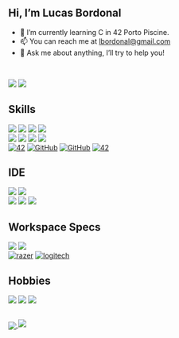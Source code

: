 ## Hi, I’m Lucas Bordonal

- 🌱 I’m currently learning C in 42 Porto Piscine.
- 📫 You can reach me at lbordonal@gmail.com
- 💬 Ask me about anything, I’ll try to help you!
<br />

<a href = "mailto:lbordonal@gmail.com"><img src="https://img.shields.io/badge/Gmail-D14836?style=for-the-badge&logo=gmail&logoColor=white"></a>
<a href="https://www.linkedin.com/in/lucas-bordonal-681a90b9/"><img src="https://img.shields.io/badge/-LinkedIn-%230077B5?style=for-the-badge&logo=linkedin&logoColor=white"></a> 


## Skills
<img src="https://img.shields.io/badge/Arduino-00979D?style=for-the-badge&logo=Arduino&logoColor=white"></a>
<img src="https://img.shields.io/badge/C-00599C?style=for-the-badge&logo=c&logoColor=white"></a>
<img src="https://img.shields.io/badge/Delphi-B22222?style=for-the-badge&logo=delphi&logoColor=white"></a>
<img src="https://img.shields.io/badge/Python-FFD43B?style=for-the-badge&logo=python&logoColor=blue"></a>
<br />
<img src="https://img.shields.io/badge/Microsoft_SharePoint-0078D4?style=for-the-badge&logo=microsoft-sharepoint&logoColor=white"></a>
<img src="https://img.shields.io/badge/Linux-FCC624?style=for-the-badge&logo=linux&logoColor=black"></a>
<img src="https://img.shields.io/badge/Windows-0078D6?style=for-the-badge&logo=windows&logoColor=white"></a>
<img src="https://img.shields.io/badge/VMware-231f20?style=for-the-badge&logo=VMware&logoColor=white"></a>
<br />
<a href='https://github.com/shivamkapasia0' target="_blank"><img alt='42' src='https://img.shields.io/badge/datacenter_infra-100000?style=for-the-badge&logo=42&logoColor=AD0000&labelColor=AD0000&color=AD0000'/></a>
<a href='https://github.com/shivamkapasia0' target="_blank"><img alt='GitHub' src='https://img.shields.io/badge/Servers-100000?style=for-the-badge&logo=GitHub&logoColor=038C45&labelColor=038C45&color=038C45'/></a>
<a href='https://github.com/shivamkapasia0' target="_blank"><img alt='GitHub' src='https://img.shields.io/badge/Storage-100000?style=for-the-badge&logo=GitHub&logoColor=0600CA&labelColor=0600CA&color=0600CA'/></a>
<a href='https://github.com/shivamkapasia0' target="_blank"><img alt='42' src='https://img.shields.io/badge/networking-100000?style=for-the-badge&logo=42&logoColor=7F7F7F&labelColor=7F7F7F&color=7F7F7F'/></a>

  
## IDE
<img src="https://img.shields.io/badge/Arduino_IDE-00979D?style=for-the-badge&logo=arduino&logoColor=white"></a>
<img src="https://img.shields.io/badge/Delphi_RAD_Studio-B22222?style=for-the-badge&logo=delphi&logoColor=white"></a>
<br />
<img src="https://img.shields.io/badge/sublime_text-%23575757.svg?&style=for-the-badge&logo=sublime-text&logoColor=important"></a>
<img src="https://img.shields.io/badge/VIM-%2311AB00.svg?&style=for-the-badge&logo=vim&logoColor=white"></a>
<img src="https://img.shields.io/badge/Visual_Studio_Code-0078D4?style=for-the-badge&logo=visual%20studio%20code&logoColor=white"></a>

## Workspace Specs
<img src="https://img.shields.io/badge/Intel-Core_i5_10th-0071C5?style=for-the-badge&logo=intel&logoColor=white"></a>
<img src="https://img.shields.io/badge/AMD-_RX_580-ED1C24?style=for-the-badge&logo=amd&logoColor=white"></a>
<br />
<a href='https://github.com/shivamkapasia0' target="_blank"><img alt='razer' src='https://img.shields.io/badge/Hunstman_mini-100000?style=for-the-badge&logo=razer&logoColor=00FF00&labelColor=000000&color=000000'/></a>
<a href='https://github.com/shivamkapasia0' target="_blank"><img alt='logitech' src='https://img.shields.io/badge/g_pro wireless-100000?style=for-the-badge&logo=logitech&logoColor=00B8FC&labelColor=EAEAEA&color=EAEAEA'/></a>

## Hobbies
<a href ="https://steamcommunity.com/id/lbordonal/"><img src="https://img.shields.io/badge/Steam-000000?style=for-the-badge&logo=steam&logoColor=white"></a>
<img src="https://img.shields.io/badge/PlayStation-003791?style=for-the-badge&logo=playstation&logoColor=white"></a>
<img src="https://img.shields.io/badge/Nintendo_Switch-E60012?style=for-the-badge&logo=nintendo-switch&logoColor=white"></a>

##
<a href="https://github.com/lbordonal">
  <img align="center" src="https://github-readme-stats.vercel.app/api?username=lbordonal&show_icons=true&theme=city_lights&include_all_commits=true&count_private=true"/>
</a>
<img src=https://komarev.com/ghpvc/?username=lbordonal&color=blue></a>

